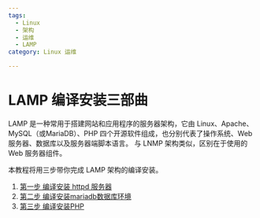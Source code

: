 ```yaml
---
tags: 
  - Linux
  - 架构
  - 运维
  - LAMP
category: Linux 运维

---
```

# LAMP 编译安装三部曲

LAMP 是一种常用于搭建网站和应用程序的服务器架构，它由 Linux、Apache、MySQL（或MariaDB）、PHP 四个开源软件组成，也分别代表了操作系统、Web 服务器、数据库以及服务器端脚本语言。 与 LNMP 架构类似，区别在于使用的 Web 服务器组件。

本教程将用三步带你完成 LAMP 架构的编译安装。

1. [ 第一步 编译安装 httpd 服务器 ](./first.md)
2. [ 第二步 编译安装mariadb数据库环境](./second.md)
3. [ 第三步 编译安装PHP ](./third.md)
